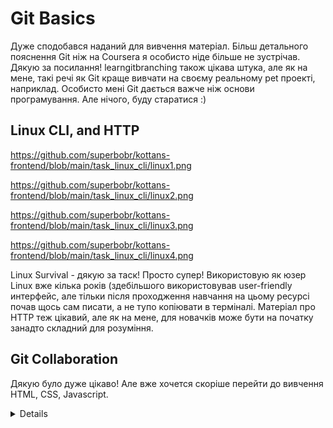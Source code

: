 # Git Basics
Дуже сподобався наданий для вивчення матеріал. Більш детального пояснення Git ніж на Coursera я особисто ніде більше не зустрічав. Дякую за посилання! learngitbranching також цікава штука, але як на мене, такі речі як Git краще вивчати на своєму реальному pet проекті, наприклад. Особисто мені Git дається важче ніж основи програмування. Але нічого, буду старатися :)

## Linux CLI, and HTTP
https://github.com/superbobr/kottans-frontend/blob/main/task_linux_cli/linux1.png

https://github.com/superbobr/kottans-frontend/blob/main/task_linux_cli/linux2.png

https://github.com/superbobr/kottans-frontend/blob/main/task_linux_cli/linux3.png

https://github.com/superbobr/kottans-frontend/blob/main/task_linux_cli/linux4.png

Linux Survival - дякую за таск! Просто супер! Використовую як юзер Linux вже кілька років (здебільшого використовував user-friendly интерфейс, але тільки після проходження навчання на цьому ресурсі почав щось сам писати, а не тупо копіювати в терміналі.
Матеріал про HTTP теж цікавий, але як на мене, для новачків може бути на початку занадто складний для розуміння.

## Git Collaboration
Дякую було дуже цікаво! Але вже хочется скоріше перейти до вивчення HTML, CSS, Javascript.

<details>
https://github.com/superbobr/kottans-frontend/blob/main/task_git_collaboration/git1.png

https://github.com/superbobr/kottans-frontend/blob/main/task_git_collaboration/git2.png

https://github.com/superbobr/kottans-frontend/blob/main/task_git_collaboration/git3.png

https://github.com/superbobr/kottans-frontend/blob/main/task_git_collaboration/git4.png

https://github.com/superbobr/kottans-frontend/blob/main/task_git_collaboration/git-game1.png

https://github.com/superbobr/kottans-frontend/blob/main/task_git_collaboration/git-game2.png
</details>

